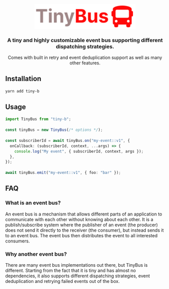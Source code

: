 <p align="center">
  <a href="https://github.com/fabio-nettis/tiny-bus">
    <img src="./assets/logo.svg" width="318px" alt="TinyBus Logo" />
  </a>
</p>

<h3 align="center">A tiny and highly customizable event bus supporting different dispatching strategies.</h3>

<p align="center">Comes with built in retry and event deduplication support as well as many other features.</p>

## Installation

```bash
yarn add tiny-b
```

## Usage

```typescript
import TinyBus from "tiny-b";

const tinyBus = new TinyBus(/* options */);

const subscriberId = await tinyBus.on("my-event::v1", {
  onCallback: (subscriberId, context, ...args) => {
    console.log("My event", { subscriberId, context, args });
  },
});

await tinyBus.emit("my-event::v1", { foo: "bar" });
```

## FAQ

### What is an event bus?

An event bus is a mechanism that allows different parts of an application to communicate with each other without knowing about each other. It is a publish/subscribe system where the publisher of an event (the producer) does not send it directly to the receiver (the consumer), but instead sends it to an event bus. The event bus then distributes the event to all interested consumers.

### Why another event bus?

There are many event bus implementations out there, but TinyBus is different. Starting from the fact that it is tiny and has almost no dependencies, it also supports different dispatching strategies, event deduplication and retrying failed events out of the box.
